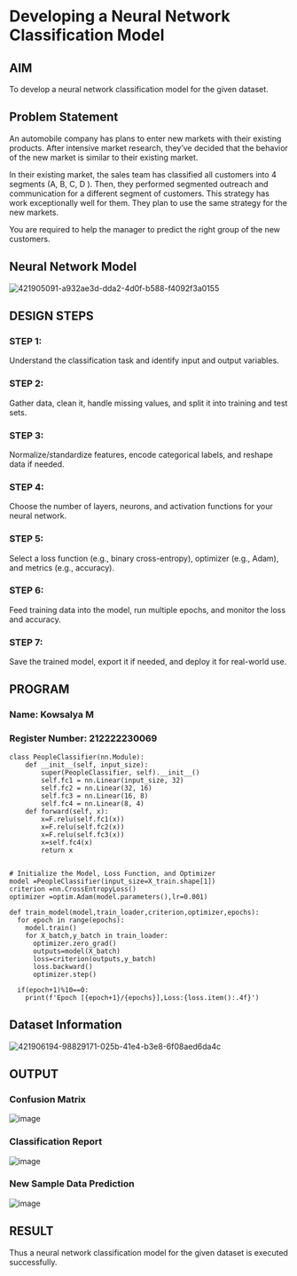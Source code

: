 # Developing a Neural Network Classification Model

## AIM
To develop a neural network classification model for the given dataset.

## Problem Statement

An automobile company has plans to enter new markets with their existing products. After intensive market research, they’ve decided that the behavior of the new market is similar to their existing market.

In their existing market, the sales team has classified all customers into 4 segments (A, B, C, D ). Then, they performed segmented outreach and communication for a different segment of customers. This strategy has work exceptionally well for them. They plan to use the same strategy for the new markets.

You are required to help the manager to predict the right group of the new customers.

## Neural Network Model
![421905091-a932ae3d-dda2-4d0f-b588-f4092f3a0155](https://github.com/user-attachments/assets/b81ec363-d084-492f-ac84-72b39e20c25a)

## DESIGN STEPS

### STEP 1:
Understand the classification task and identify input and output variables.

### STEP 2:
Gather data, clean it, handle missing values, and split it into training and test sets.

### STEP 3:
Normalize/standardize features, encode categorical labels, and reshape data if needed.

### STEP 4:
Choose the number of layers, neurons, and activation functions for your neural network.

### STEP 5:
Select a loss function (e.g., binary cross-entropy), optimizer (e.g., Adam), and metrics (e.g., accuracy).

### STEP 6:
Feed training data into the model, run multiple epochs, and monitor the loss and accuracy.

### STEP 7:
Save the trained model, export it if needed, and deploy it for real-world use.

## PROGRAM

### Name: Kowsalya M
### Register Number: 212222230069

```
class PeopleClassifier(nn.Module):
    def __init__(self, input_size):
        super(PeopleClassifier, self).__init__()
        self.fc1 = nn.Linear(input_size, 32)
        self.fc2 = nn.Linear(32, 16)
        self.fc3 = nn.Linear(16, 8)
        self.fc4 = nn.Linear(8, 4)
    def forward(self, x):
        x=F.relu(self.fc1(x))
        x=F.relu(self.fc2(x))
        x=F.relu(self.fc3(x))
        x=self.fc4(x)
        return x
```
```

# Initialize the Model, Loss Function, and Optimizer
model =PeopleClassifier(input_size=X_train.shape[1])
criterion =nn.CrossEntropyLoss()
optimizer =optim.Adam(model.parameters(),lr=0.001)

```
```
def train_model(model,train_loader,criterion,optimizer,epochs):
  for epoch in range(epochs):
    model.train()
    for X_batch,y_batch in train_loader:
      optimizer.zero_grad()
      outputs=model(X_batch)
      loss=criterion(outputs,y_batch)
      loss.backward()
      optimizer.step()

  if(epoch+1)%10==0:
    print(f'Epoch [{epoch+1}/{epochs}],Loss:{loss.item():.4f}')
```



## Dataset Information

![421906194-98829171-025b-41e4-b3e8-6f08aed6da4c](https://github.com/user-attachments/assets/b7a68e28-f139-4091-a821-e8a260a5590a)


## OUTPUT

### Confusion Matrix

![image](https://github.com/user-attachments/assets/42691f3f-a2c0-4ead-a615-8a6bcaa94c62)

### Classification Report

![image](https://github.com/user-attachments/assets/3864cfd2-22ea-4f02-8469-739b3cc5e997)

### New Sample Data Prediction

![image](https://github.com/user-attachments/assets/d0b3909b-539b-4909-b0ba-779ef03da5c4)


## RESULT

Thus a neural network classification model for the given dataset is executed successfully.
